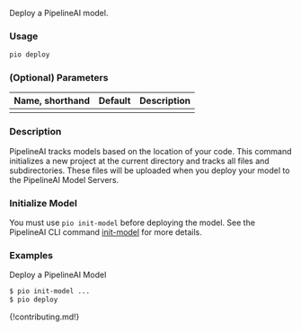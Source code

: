 Deploy a PipelineAI model.

### Usage
```bash
pio deploy 
```

### (Optional) Parameters 
| Name, shorthand | Default | Description |
| --------------- | ------- | ----------- |
|                 |         |             |

### Description
PipelineAI tracks models based on the location of your code. 
This command initializes a new project at the current directory and tracks all files and subdirectories. 
These files will be uploaded when you deploy your model to the PipelineAI Model Servers. 

### Initialize Model
You must use `pio init-model` before deploying the model.  See the PipelineAI CLI command [init-model](init-model.md) for more details.

### Examples
Deploy a PipelineAI Model
```bash
$ pio init-model ... 
$ pio deploy
```

{!contributing.md!}
